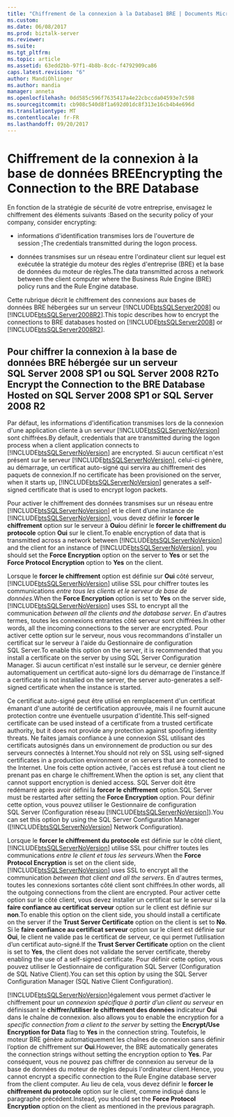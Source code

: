 ```yaml
---
title: "Chiffrement de la connexion à la Database1 BRE | Documents Microsoft"
ms.custom: 
ms.date: 06/08/2017
ms.prod: biztalk-server
ms.reviewer: 
ms.suite: 
ms.tgt_pltfrm: 
ms.topic: article
ms.assetid: 63edd2bb-97f1-4b8b-8cdc-f4792909ca86
caps.latest.revision: "6"
author: MandiOhlinger
ms.author: mandia
manager: anneta
ms.openlocfilehash: 0dd585c596f7635417a4e22cbccda04593e7c598
ms.sourcegitcommit: cb908c540d8f1a692d01dc8f313e16cb4b4e696d
ms.translationtype: MT
ms.contentlocale: fr-FR
ms.lasthandoff: 09/20/2017
---
```

# <a name="encrypting-the-connection-to-the-bre-database"></a><span data-ttu-id="2f279-102">Chiffrement de la connexion à la base de données BRE</span><span class="sxs-lookup"><span data-stu-id="2f279-102">Encrypting the Connection to the BRE Database</span></span>
<span data-ttu-id="2f279-103">En fonction de la stratégie de sécurité de votre entreprise, envisagez le chiffrement des éléments suivants :</span><span class="sxs-lookup"><span data-stu-id="2f279-103">Based on the security policy of your company, consider encrypting:</span></span>  
  
-   <span data-ttu-id="2f279-104">informations d'identification transmises lors de l'ouverture de session ;</span><span class="sxs-lookup"><span data-stu-id="2f279-104">The credentials transmitted during the logon process.</span></span>  
  
-   <span data-ttu-id="2f279-105">données transmises sur un réseau entre l'ordinateur client sur lequel est exécutée la stratégie du moteur des règles d'entreprise (BRE) et la base de données du moteur de règles.</span><span class="sxs-lookup"><span data-stu-id="2f279-105">The data transmitted across a network between the client computer where the Business Rule Engine (BRE) policy runs and the Rule Engine database.</span></span>  
  
 <span data-ttu-id="2f279-106">Cette rubrique décrit le chiffrement des connexions aux bases de données BRE hébergées sur un serveur [!INCLUDE[btsSQLServer2008](../includes/btssqlserver2008-md.md)] ou [!INCLUDE[btsSQLServer2008R2](../includes/btssqlserver2008r2-md.md)].</span><span class="sxs-lookup"><span data-stu-id="2f279-106">This topic describes how to encrypt the connections to BRE databases hosted on [!INCLUDE[btsSQLServer2008](../includes/btssqlserver2008-md.md)] or [!INCLUDE[btsSQLServer2008R2](../includes/btssqlserver2008r2-md.md)].</span></span>  
  
## <a name="to-encrypt-the-connection-to-the-bre-database-hosted-on-sql-server-2008-sp1-or-sql-server-2008-r2"></a><span data-ttu-id="2f279-107">Pour chiffrer la connexion à la base de données BRE hébergée sur un serveur SQL Server 2008 SP1 ou SQL Server 2008 R2</span><span class="sxs-lookup"><span data-stu-id="2f279-107">To Encrypt the Connection to the BRE Database Hosted on SQL Server 2008 SP1 or SQL Server 2008 R2</span></span>  
 <span data-ttu-id="2f279-108">Par défaut, les informations d'identification transmises lors de la connexion d'une application cliente à un serveur [!INCLUDE[btsSQLServerNoVersion](../includes/btssqlservernoversion-md.md)] sont chiffrées.</span><span class="sxs-lookup"><span data-stu-id="2f279-108">By default, credentials that are transmitted during the logon process when a client application connects to [!INCLUDE[btsSQLServerNoVersion](../includes/btssqlservernoversion-md.md)] are encrypted.</span></span> <span data-ttu-id="2f279-109">Si aucun certificat n'est présent sur le serveur [!INCLUDE[btsSQLServerNoVersion](../includes/btssqlservernoversion-md.md)], celui-ci génère, au démarrage, un certificat auto-signé qui servira au chiffrement des paquets de connexion.</span><span class="sxs-lookup"><span data-stu-id="2f279-109">If no certificate has been provisioned on the server, when it starts up, [!INCLUDE[btsSQLServerNoVersion](../includes/btssqlservernoversion-md.md)] generates a self-signed certificate that is used to encrypt logon packets.</span></span>  
  
 <span data-ttu-id="2f279-110">Pour activer le chiffrement des données transmises sur un réseau entre [!INCLUDE[btsSQLServerNoVersion](../includes/btssqlservernoversion-md.md)] et le client d’une instance de [!INCLUDE[btsSQLServerNoVersion](../includes/btssqlservernoversion-md.md)], vous devez définir le **forcer le chiffrement** option sur le serveur à **Oui**ou définir le **forcer le chiffrement du protocole** option **Oui** sur le client.</span><span class="sxs-lookup"><span data-stu-id="2f279-110">To enable encryption of data that is transmitted across a network between [!INCLUDE[btsSQLServerNoVersion](../includes/btssqlservernoversion-md.md)] and the client for an instance of [!INCLUDE[btsSQLServerNoVersion](../includes/btssqlservernoversion-md.md)], you should set the **Force Encryption** option on the server to **Yes** or set the **Force Protocol Encryption** option to **Yes** on the client.</span></span>  
  
 <span data-ttu-id="2f279-111">Lorsque le **forcer le chiffrement** option est définie sur **Oui** côté serveur, [!INCLUDE[btsSQLServerNoVersion](../includes/btssqlservernoversion-md.md)] utilise SSL pour chiffrer toutes les communications *entre tous les clients et le serveur de base de données*.</span><span class="sxs-lookup"><span data-stu-id="2f279-111">When the **Force Encryption** option is set to **Yes** on the server side, [!INCLUDE[btsSQLServerNoVersion](../includes/btssqlservernoversion-md.md)] uses SSL to encrypt all the communication *between all the clients and the database server*.</span></span> <span data-ttu-id="2f279-112">En d'autres termes, toutes les connexions entrantes côté serveur sont chiffrées.</span><span class="sxs-lookup"><span data-stu-id="2f279-112">In other words, all the incoming connections to the server are encrypted.</span></span> <span data-ttu-id="2f279-113">Pour activer cette option sur le serveur, nous vous recommandons d'installer un certificat sur le serveur à l'aide du Gestionnaire de configuration SQL Server.</span><span class="sxs-lookup"><span data-stu-id="2f279-113">To enable this option on the server, it is recommended that you install a certificate on the server by using SQL Server Configuration Manager.</span></span> <span data-ttu-id="2f279-114">Si aucun certificat n'est installé sur le serveur, ce dernier génère automatiquement un certificat auto-signé lors du démarrage de l'instance.</span><span class="sxs-lookup"><span data-stu-id="2f279-114">If a certificate is not installed on the server, the server auto-generates a self-signed certificate when the instance is started.</span></span>  
  
 <span data-ttu-id="2f279-115">Ce certificat auto-signé peut être utilisé en remplacement d'un certificat émanant d'une autorité de certification approuvée, mais il ne fournit aucune protection contre une éventuelle usurpation d'identité.</span><span class="sxs-lookup"><span data-stu-id="2f279-115">This self-signed certificate can be used instead of a certificate from a trusted certificate authority, but it does not provide any protection against spoofing identity threats.</span></span> <span data-ttu-id="2f279-116">Ne faites jamais confiance à une connexion SSL utilisant des certificats autosignés dans un environnement de production ou sur des serveurs connectés à Internet.</span><span class="sxs-lookup"><span data-stu-id="2f279-116">You should not rely on SSL using self-signed certificates in a production environment or on servers that are connected to the Internet.</span></span> <span data-ttu-id="2f279-117">Une fois cette option activée, l'accès est refusé à tout client ne prenant pas en charge le chiffrement.</span><span class="sxs-lookup"><span data-stu-id="2f279-117">When the option is set, any client that cannot support encryption is denied access.</span></span> <span data-ttu-id="2f279-118">SQL Server doit être redémarré après avoir défini la **forcer le chiffrement** option.</span><span class="sxs-lookup"><span data-stu-id="2f279-118">SQL Server must be restarted after setting the **Force Encryption** option.</span></span> <span data-ttu-id="2f279-119">Pour définir cette option, vous pouvez utiliser le Gestionnaire de configuration SQL Server (Configuration réseau [!INCLUDE[btsSQLServerNoVersion](../includes/btssqlservernoversion-md.md)]).</span><span class="sxs-lookup"><span data-stu-id="2f279-119">You can set this option by using the SQL Server Configuration Manager ([!INCLUDE[btsSQLServerNoVersion](../includes/btssqlservernoversion-md.md)] Network Configuration).</span></span>  
  
 <span data-ttu-id="2f279-120">Lorsque le **forcer le chiffrement du protocole** est définie sur le côté client, [!INCLUDE[btsSQLServerNoVersion](../includes/btssqlservernoversion-md.md)] utilise SSL pour chiffrer toutes les communications *entre le client et tous les serveurs*.</span><span class="sxs-lookup"><span data-stu-id="2f279-120">When the **Force Protocol Encryption** is set on the client side, [!INCLUDE[btsSQLServerNoVersion](../includes/btssqlservernoversion-md.md)] uses SSL to encrypt all the communication *between that client and all the servers*.</span></span> <span data-ttu-id="2f279-121">En d'autres termes, toutes les connexions sortantes côté client sont chiffrées.</span><span class="sxs-lookup"><span data-stu-id="2f279-121">In other words, all the outgoing connections from the client are encrypted.</span></span> <span data-ttu-id="2f279-122">Pour activer cette option sur le côté client, vous devez installer un certificat sur le serveur si la **faire confiance au certificat serveur** option sur le client est définie sur **non**.</span><span class="sxs-lookup"><span data-stu-id="2f279-122">To enable this option on the client side, you should install a certificate on the server if the **Trust Server Certificate** option on the client is set to **No**.</span></span> <span data-ttu-id="2f279-123">Si le **faire confiance au certificat serveur** option sur le client est définie sur **Oui**, le client ne valide pas le certificat de serveur, ce qui permet l’utilisation d’un certificat auto-signé.</span><span class="sxs-lookup"><span data-stu-id="2f279-123">If the **Trust Server Certificate** option on the client is set to **Yes**, the client does not validate the server certificate, thereby enabling the use of a self-signed certificate.</span></span> <span data-ttu-id="2f279-124">Pour définir cette option, vous pouvez utiliser le Gestionnaire de configuration SQL Server (Configuration de SQL Native Client).</span><span class="sxs-lookup"><span data-stu-id="2f279-124">You can set this option by using the SQL Server Configuration Manager (SQL Native Client Configuration).</span></span>  
  
 [!INCLUDE[btsSQLServerNoVersion](../includes/btssqlservernoversion-md.md)]<span data-ttu-id="2f279-125">également vous permet d’activer le chiffrement pour un *connexion spécifique à partir d’un client au serveur* en définissant le **chiffrer/utiliser le chiffrement des données** indicateur **Oui** dans le chaîne de connexion.</span><span class="sxs-lookup"><span data-stu-id="2f279-125"> also allows you to enable the encryption for a *specific connection from a client to the server* by setting the **Encrypt/Use Encryption for Data** flag to **Yes** in the connection string.</span></span> <span data-ttu-id="2f279-126">Toutefois, le moteur BRE génère automatiquement les chaînes de connexion sans définir l’option de chiffrement sur **Oui**.</span><span class="sxs-lookup"><span data-stu-id="2f279-126">However, the BRE automatically generates the connection strings without setting the encryption option to **Yes**.</span></span> <span data-ttu-id="2f279-127">Par conséquent, vous ne pouvez pas chiffrer de connexion au serveur de la base de données du moteur de règles depuis l'ordinateur client.</span><span class="sxs-lookup"><span data-stu-id="2f279-127">Hence, you cannot encrypt a specific connection to the Rule Engine database server from the client computer.</span></span> <span data-ttu-id="2f279-128">Au lieu de cela, vous devez définir le **forcer le chiffrement du protocole** option sur le client, comme indiqué dans le paragraphe précédent.</span><span class="sxs-lookup"><span data-stu-id="2f279-128">Instead, you should set the **Force Protocol Encryption** option on the client as mentioned in the previous paragraph.</span></span>